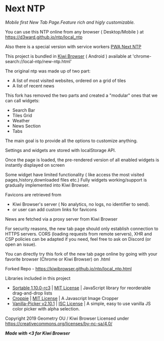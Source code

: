 
# Next NTP

*Mobile first New Tab Page.Feature rich and higly customizable.*

You can use this NTP online from any browser ( Desktop/Mobile ) at https://d3ward.github.io/ntp/local_ntp 

Also there is a special version with service workers [PWA Next NTP](https://nextntp.glitch.me/) 

This project is bundled in [Kiwi Browser](https://kiwibrowser.com/) ( Android ) available at 'chrome-search://local-ntp/new-ntp.html'

The  original ntp  was made up of two part:
 - A list of most visited websites, ordered on a grid of tiles
 - A list of recent news

This fork has removed the two parts and created a "modular" ones that we can call widgets:
- Search Bar
- Tiles Grid
- Weather
- News Section
- Tabs 


The main goal is to provide all the options to customize anything.

Settings and widgets are stored with localStorage API.

Once the page is loaded, the pre-rendered version of all enabled widgets is instantly displayed on screen 

Some widget have limited functionality ( like access the most visited pages,history,downloaded files etc.)
Fully widgets working/support is gradually implemented into Kiwi Browser.

Favicons are retrieved from 
- Kiwi Browser's server ( No analytics, no logs, no identifier to send).
- or user can add custom links for favicons

News are fetched via a proxy server from Kiwi Browser


For security reasons, the new tab page should only establish connection to HTTPS servers.
CORS (loading requests from remote servers), XHR and CSP policies can be adapted if you need, feel free to ask on Discord (or open an issue).


You can directly try this fork of the new tab page online by going with your favorite browser (Chrome or Kiwi Browser) on .html

Forked Repo - https://kiwibrowser.github.io/ntp/local_ntp.html 

Libraries included in this project 
 - [Sortable 1.10.0-rc3](https://sortablejs.github.io/Sortable/) | [MIT License](https://github.com/SortableJS/Sortable/blob/master/LICENSE)  | JavaScript library for reorderable drag-and-drop lists 
 - [Croppie](http://foliotek.github.io/Croppie/) | [MIT License](https://github.com/Foliotek/Croppie/blob/master/LICENSE) | A Javascript Image Cropper  
 - [Vanilla-Picker v2.10.1](https://vanilla-picker.js.org) | [ISC License](https://github.com/Sphinxxxx/vanilla-picker/blob/master/LICENSE.md) | A simple, easy to use vanilla JS color picker with alpha selection.
 
Copyright 2019 Geometry OU / Kiwi Browser
Licensed under https://creativecommons.org/licenses/by-nc-sa/4.0/

*__Made with <3 for Kiwi Browser__*

